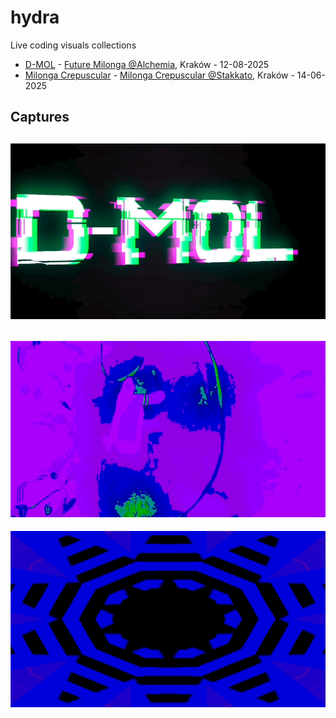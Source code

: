 # hydra

Live coding visuals collections

- [D-MOL](https://open.spotify.com/artist/5Jt3Ka0CyPB15NGNNnSlh1) - [Future Milonga @Alchemia](https://www.facebook.com/events/917238790596286), Kraków - 12-08-2025
- [Milonga Crepuscular](https://www.facebook.com/events/1777560733113207) - [Milonga Crepuscular @Stakkato](https://www.facebook.com/events/1777560733113207), Kraków - 14-06-2025

## Captures

## ![cap0](./media/cap0.gif)

## ![cap1](./media/cap1.gif)

![cap2](./media/cap2.gif)
